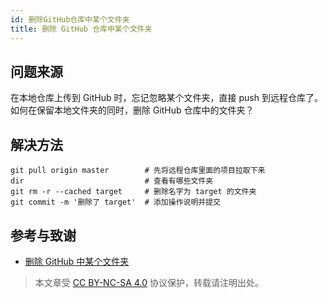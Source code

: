 ```yaml
---
id: 删除GitHub仓库中某个文件夹
title: 删除 GitHub 仓库中某个文件夹
---
```


## 问题来源

在本地仓库上传到 GitHub 时，忘记忽略某个文件夹，直接 push 到远程仓库了。  
如何在保留本地文件夹的同时，删除 GitHub 仓库中的文件夹？

## 解决方法

```shell
git pull origin master        # 先将远程仓库里面的项目拉取下来
dir                           # 查看有哪些文件夹
git rm -r --cached target     # 删除名字为 target 的文件夹
git commit -m '删除了 target'  # 添加操作说明并提交
```

## 参考与致谢

- [删除 GitHub 中某个文件夹](https://blog.csdn.net/wudinaniya/article/details/77508229)



> 本文章受 [CC BY-NC-SA 4.0](https://creativecommons.org/licenses/by/4.0/deed.zh) 协议保护，转载请注明出处。

